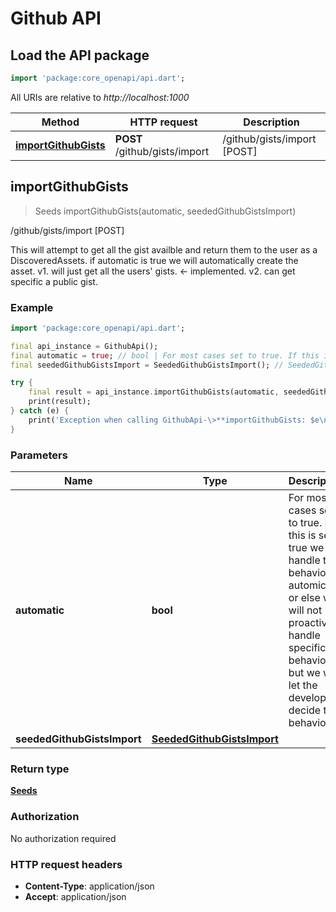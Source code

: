 # Github API

## Load the API package
```dart
import 'package:core_openapi/api.dart';
```

All URIs are relative to *http://localhost:1000*

Method | HTTP request | Description
------------- | ------------- | -------------
[**importGithubGists**](GithubApi#importgithubgists) | **POST** /github/gists/import | /github/gists/import [POST]


## **importGithubGists**
> Seeds importGithubGists(automatic, seededGithubGistsImport)

/github/gists/import [POST]

This will attempt to get all the gist availble and return them to the user as a DiscoveredAssets.  if automatic is true we will automatically create the asset.  v1. will just get all the users' gists. \<- implemented. v2. can get specific a public gist.

### Example
```dart
import 'package:core_openapi/api.dart';

final api_instance = GithubApi();
final automatic = true; // bool | For most cases set to true. If this is set to true we will handle the behavior automically or else we will not proactively handle specific behavior but we will let the developer decide the behavior.
final seededGithubGistsImport = SeededGithubGistsImport(); // SeededGithubGistsImport | 

try {
    final result = api_instance.importGithubGists(automatic, seededGithubGistsImport);
    print(result);
} catch (e) {
    print('Exception when calling GithubApi-\>**importGithubGists: $e\n');
}
```

### Parameters

Name | Type | Description  | Notes
------------- | ------------- | ------------- | -------------
 **automatic** | **bool**| For most cases set to true. If this is set to true we will handle the behavior automically or else we will not proactively handle specific behavior but we will let the developer decide the behavior. | [optional] [default to true]
 **seededGithubGistsImport** | [**SeededGithubGistsImport**](SeededGithubGistsImport)|  | [optional] 

### Return type

[**Seeds**](Seeds)

### Authorization

No authorization required

### HTTP request headers

 - **Content-Type**: application/json
 - **Accept**: application/json



